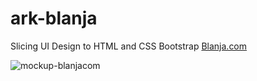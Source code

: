 # ark-blanja

Slicing UI Design to HTML and CSS Bootstrap
[Blanja.com](https://dreamy-haibt-870680.netlify.app/)

![mockup-blanjacom](https://user-images.githubusercontent.com/59456940/124409434-7d1d1400-dd72-11eb-82e0-726077d122d0.png)

